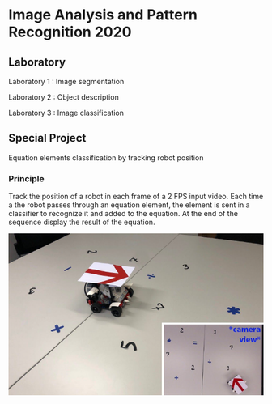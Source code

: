 # Image Analysis and Pattern Recognition 2020

## Laboratory
Laboratory 1 : Image segmentation  


Laboratory 2 : Object description   


Laboratory 3 : Image classification   

## Special Project
Equation elements classification by tracking robot position
### Principle
Track the position of a robot in each frame of a 2 FPS input video. Each time a the robot passes through an equation element, the element is sent in a classifier to recognize it and added to the equation. At the end of the sequence display the result of the equation.

![alt text](https://github.com/sebemery/Iapr2020/blob/Clean-version/image/robot.png)
